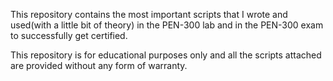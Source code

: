 This repository contains the most important scripts that I wrote and used(with a little bit of theory) in the PEN-300 lab and in the PEN-300 exam to successfully get certified.

This repository is for educational purposes only and all the scripts attached are provided without any form of warranty.
